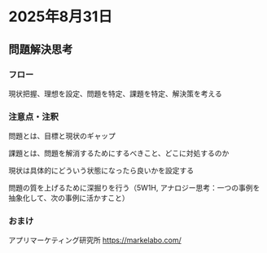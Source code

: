 # 2025年8月31日

## 問題解決思考

### フロー
現状把握、理想を設定、問題を特定、課題を特定、解決策を考える

### 注意点・注釈

問題とは、目標と現状のギャップ

課題とは、問題を解消するためにするべきこと、どこに対処するのか

現状は具体的にどういう状態になったら良いかを設定する

問題の質を上げるために深掘りを行う（5W1H, アナロジー思考：一つの事例を抽象化して、次の事例に活かすこと）

### おまけ
アプリマーケティング研究所
https://markelabo.com/
